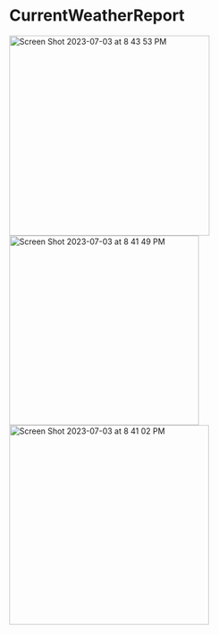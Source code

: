 # CurrentWeatherReport

<img width="358" alt="Screen Shot 2023-07-03 at 8 43 53 PM" src="https://github.com/saigowthamtk/WeatherReportApp/assets/17901204/be47bc89-cc6a-4997-8719-8c6de075b5e6">
<img width="339" alt="Screen Shot 2023-07-03 at 8 41 49 PM" src="https://github.com/saigowthamtk/WeatherReportApp/assets/17901204/77269cde-bdaf-4737-b489-220a6147ff9a">
<img width="357" alt="Screen Shot 2023-07-03 at 8 41 02 PM" src="https://github.com/saigowthamtk/WeatherReportApp/assets/17901204/09e3c816-8c00-4061-8f23-121614120118">






